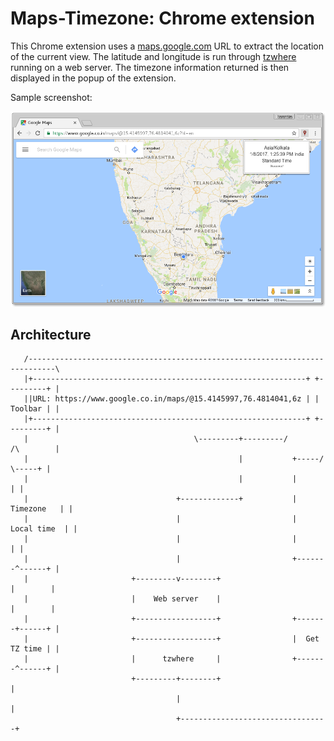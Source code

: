 # Maps-Timezone: Chrome extension

This Chrome extension uses a [maps.google.com](http://maps.google.com) URL to extract the location of the current view.
The latitude and longitude is run through [tzwhere](https://www.npmjs.com/package/tzwhere) running on a web server.
The timezone information returned is then displayed in the popup of the extension.

Sample screenshot:

![Screenshot](https://github.com/nma83/maps-timezone/raw/master/doc/screenshot.png)

## Architecture

```
   /----------------------------------------------------------------------------\
   |+-------------------------------------------------------------+ +---------+ |
   ||URL: https://www.google.co.in/maps/@15.4145997,76.4814041,6z | | Toolbar | |
   |+-------------------------------------------------------------+ +---------+ |
   |                                     \---------+---------/        /\        |
   |                                               |           +-----/  \-----+ |
   |                                               |           |              | |
   |                                 +-------------+           |   Timezone   | |
   |                                 |                         |  Local time  | |
   |                                 |                         |              | |
   |                                 |                         +-------^------+ |
   |                       +---------v--------+                        |        |
   |                       |    Web server    |                        |        |
   |                       +------------------+                +-------+------+ |
   |                       +------------------+                |  Get TZ time | |
   |                       |      tzwhere     |                +-------^------+ |
                           +---------+--------+                        |
                                     |                                 |
                                     +---------------------------------+

```
